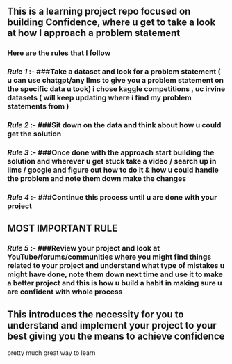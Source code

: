 ## This is a learning project repo focused on building Confidence, where u get to take a look at how I approach a problem statement

### Here are the rules that I follow 

### _**Rule 1**_ :- ###Take a dataset and look for a problem statement ( u can use chatgpt/any llms to give you a problem statement on the specific data u took) i chose kaggle competitions , uc irvine datasets ( will keep updating where i find my problem statements from ) 

### _**Rule 2**_ :- ###Sit down on the data and think about how u could get the solution 

### _**Rule 3**_ :- ###Once done with the approach start building the solution and wherever u get stuck take a video / search up in llms / google and figure out how to do it & how u could handle the problem and note them down make the changes

### _**Rule 4**_ :- ###Continue this process until u are done with your project 

## MOST IMPORTANT RULE 

### _**Rule 5**_ :- ###Review your project and look at YouTube/forums/communities where you might find things related to your project and understand what type of mistakes u might have done, note them down next time and use it to make a better project and this is how u build a habit in making sure u are confident with whole process 


## This introduces the necessity for you to understand and implement your project to your best giving you the means to achieve confidence 

pretty much great way to learn
